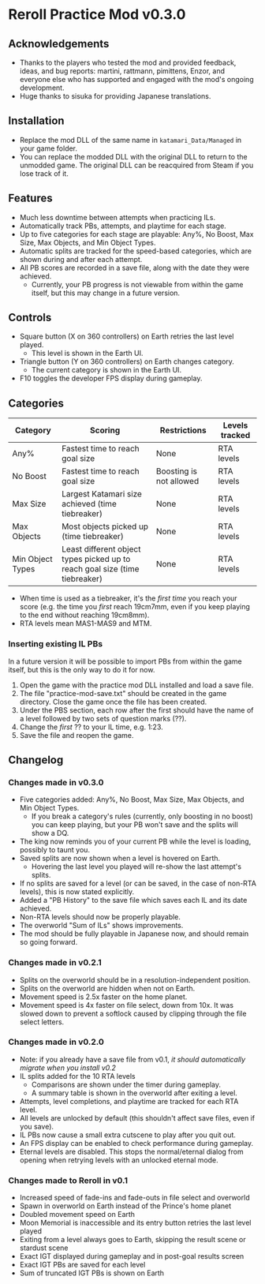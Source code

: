 # Reroll Practice Mod v0.3.0

## Acknowledgements

- Thanks to the players who tested the mod and provided feedback, ideas, and bug reports:
  martini, rattmann, pimittens, Enzor,
  and everyone else who has supported and engaged with the mod's ongoing development.
- Huge thanks to sisuka for providing Japanese translations.

## Installation

- Replace the mod DLL of the same name in `katamari_Data/Managed` in your game folder.
- You can replace the modded DLL with the original DLL to return to the unmodded game. The original DLL can be reacquired from Steam if you lose track of it.

## Features

- Much less downtime between attempts when practicing ILs.
- Automatically track PBs, attempts, and playtime for each stage.
- Up to five categories for each stage are playable: Any%, No Boost, Max Size, Max Objects, and Min Object Types.
- Automatic splits are tracked for the speed-based categories, which are shown during and after each attempt.
- All PB scores are recorded in a save file, along with the date they were achieved.
  - Currently, your PB progress is not viewable from within the game itself, but this may change in a future version.

## Controls

- Square button (X on 360 controllers) on Earth retries the last level played.
  - This level is shown in the Earth UI.
- Triangle button (Y on 360 controllers) on Earth changes category.
  - The current category is shown in the Earth UI.
- F10 toggles the developer FPS display during gameplay.

## Categories

| Category         | Scoring                                                                     | Restrictions            | Levels tracked |
|------------------|-----------------------------------------------------------------------------|-------------------------|----------------|
| Any%             | Fastest time to reach goal size                                             | None                    | RTA levels     |
| No Boost         | Fastest time to reach goal size                                             | Boosting is not allowed | RTA levels     |
| Max Size         | Largest Katamari size achieved (time tiebreaker)                            | None                    | RTA levels     |
| Max Objects      | Most objects picked up (time tiebreaker)                                    | None                    | RTA levels     |
| Min Object Types | Least different object types picked up to reach goal size (time tiebreaker) | None                    | RTA levels     |

- When time is used as a tiebreaker, it's the *first time* you reach your score
  (e.g. the time you *first* reach 19cm7mm, even if you keep playing to the end without reaching 19cm8mm).
- RTA levels mean MAS1-MAS9 and MTM.

### Inserting existing IL PBs

In a future version it will be possible to import PBs from within the game itself,
but this is the only way to do it for now.

1. Open the game with the practice mod DLL installed and load a save file.
2. The file "practice-mod-save.txt" should be created in the game directory. Close the game once the file has been created.
3. Under the PBS section, each row after the first should have the name of a level followed by two sets of question marks (??).
4. Change the *first* ?? to your IL time, e.g. 1:23.
5. Save the file and reopen the game.

## Changelog

### Changes made in v0.3.0
- Five categories added: Any%, No Boost, Max Size, Max Objects, and Min Object Types.
  - If you break a category's rules (currently, only boosting in no boost)
    you can keep playing, but your PB won't save and the splits will show a DQ.
- The king now reminds you of your current PB while the level is loading,
  possibly to taunt you.
- Saved splits are now shown when a level is hovered on Earth.
  - Hovering the last level you played will re-show the last attempt's splits.
- If no splits are saved for a level (or can be saved, in the case of non-RTA levels),
  this is now stated explicitly.
- Added a "PB History" to the save file which saves each IL and its date achieved.
- Non-RTA levels should now be properly playable.
- The overworld "Sum of ILs" shows improvements.
- The mod should be fully playable in Japanese now, and should remain so going forward.

### Changes made in v0.2.1

- Splits on the overworld should be in a resolution-independent position.
- Splits on the overworld are hidden when not on Earth.
- Movement speed is 2.5x faster on the home planet.
- Movement speed is 4x faster on file select, down from 10x. It was slowed down to prevent a softlock caused by clipping through the file select letters.

### Changes made in v0.2.0

- Note: if you already have a save file from v0.1, *it should automatically migrate when you install v0.2*
- IL splits added for the 10 RTA levels
  - Comparisons are shown under the timer during gameplay.
  - A summary table is shown in the overworld after exiting a level.
- Attempts, level completions, and playtime are tracked for each RTA level.
- All levels are unlocked by default (this shouldn't affect save files, even if you save).
- IL PBs now cause a small extra cutscene to play after you quit out.
- An FPS display can be enabled to check performance during gameplay.
- Eternal levels are disabled. This stops the normal/eternal dialog from opening when retrying levels with an unlocked eternal mode.

### Changes made to Reroll in v0.1

- Increased speed of fade-ins and fade-outs in file select and overworld
- Spawn in overworld on Earth instead of the Prince's home planet
- Doubled movement speed on Earth
- Moon Memorial is inaccessible and its entry button retries the last level played
- Exiting from a level always goes to Earth, skipping the result scene or stardust scene
- Exact IGT displayed during gameplay and in post-goal results screen
- Exact IGT PBs are saved for each level
- Sum of truncated IGT PBs is shown on Earth
